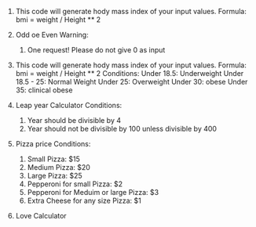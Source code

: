 1. This code will generate hody mass index of your input values.
Formula:
    bmi = weight / Height ** 2

2. Odd oe Even
Warning:
    1. One request! Please do not give 0 as input

3. This code will generate hody mass index of your input values.
Formula:
    bmi = weight / Height ** 2
Conditions:
    Under 18.5: Underweight
    Under 18.5 - 25: Normal Weight
    Under 25: Overweight
    Under 30: obese
    Under 35: clinical obese

4. Leap year Calculator
Conditions:
    1. Year should be divisible by 4
    2. Year should not be divisible by 100 unless divisible by 400

5. Pizza price
Conditions:
    1. Small Pizza: $15
    2. Medium Pizza: $20
    3. Large Pizza: $25
    4. Pepperoni for small Pizza: $2
    5. Pepperoni for Meduim or large Pizza: $3
    6. Extra Cheese for any size Pizza: $1

6. Love Calculator